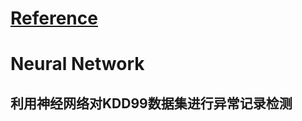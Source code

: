 # [Reference](https://www.kaggle.com/pikaorange/kdd99-neuralnetwork/notebook)

# Neural Network

## 利用神经网络对KDD99数据集进行异常记录检测